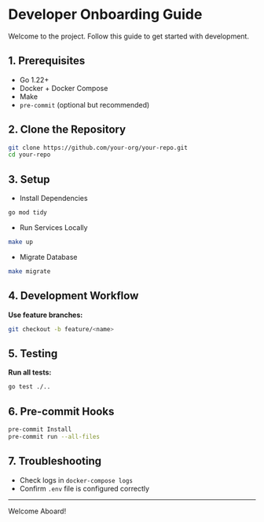 # Developer Onboarding Guide

Welcome to the project. Follow this guide to get started with development.

## 1. Prerequisites

- Go 1.22+
- Docker + Docker Compose
- Make
- `pre-commit` (optional but recommended)

## 2. Clone the Repository

```bash
git clone https://github.com/your-org/your-repo.git
cd your-repo
```

## 3. Setup

- Install Dependencies

```bash
go mod tidy
```

- Run Services Locally

```bash
make up
```

- Migrate Database

```bash
make migrate
```

## 4. Development Workflow

**Use feature branches:**

```bash
git checkout -b feature/<name>
```

## 5. Testing

**Run all tests:**

```bash
go test ./..
```

## 6. Pre-commit Hooks

```bash
pre-commit Install
pre-commit run --all-files
```

## 7. Troubleshooting

- Check logs in `docker-compose logs`
- Confirm `.env` file is configured correctly

---

Welcome Aboard!
